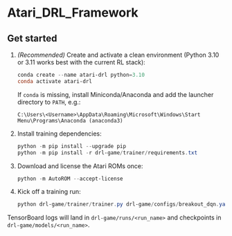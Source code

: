 # Atari_DRL_Framework

## Get started

1. *(Recommended)* Create and activate a clean environment (Python 3.10 or 3.11 works best with the current RL stack):
	```powershell
	conda create --name atari-drl python=3.10
	conda activate atari-drl
	```
	If `conda` is missing, install Miniconda/Anaconda and add the launcher directory to `PATH`, e.g.:
	```
	C:\Users\<Username>\AppData\Roaming\Microsoft\Windows\Start Menu\Programs\Anaconda (anaconda3)
	```

2. Install training dependencies:
	```powershell
	python -m pip install --upgrade pip
	python -m pip install -r drl-game/trainer/requirements.txt
	```

3. Download and license the Atari ROMs once:
	```powershell
	python -m AutoROM --accept-license
	```

4. Kick off a training run:
	```powershell
	python drl-game/trainer/trainer.py drl-game/configs/breakout_dqn.yaml
	```

TensorBoard logs will land in `drl-game/runs/<run_name>` and checkpoints in `drl-game/models/<run_name>`.
